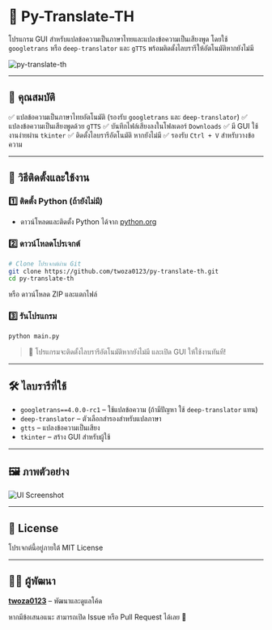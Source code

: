 # 🎤 Py-Translate-TH

โปรแกรม GUI สำหรับแปลข้อความเป็นภาษาไทยและแปลงข้อความเป็นเสียงพูด โดยใช้ `googletrans` หรือ `deep-translator` และ `gTTS` พร้อมติดตั้งไลบรารีให้อัตโนมัติหากยังไม่มี

![py-translate-th](https://github.com/twoza0123/py-translate-th/assets/93757631/4a8cc84d-d93f-445d-ae7b-74e4d6dc2ec4)

---

## 📌 คุณสมบัติ
✅ แปลข้อความเป็นภาษาไทยอัตโนมัติ (รองรับ `googletrans` และ `deep-translator`)
✅ แปลงข้อความเป็นเสียงพูดด้วย `gTTS`
✅ บันทึกไฟล์เสียงลงในโฟลเดอร์ `Downloads`
✅ มี GUI ใช้งานง่ายผ่าน `tkinter`
✅ ติดตั้งไลบรารีอัตโนมัติ หากยังไม่มี
✅ รองรับ `Ctrl + V` สำหรับวางข้อความ

---

## 🚀 วิธีติดตั้งและใช้งาน

### 1️⃣ ติดตั้ง Python (ถ้ายังไม่มี)
- ดาวน์โหลดและติดตั้ง Python ได้จาก [python.org](https://www.python.org/downloads/)

### 2️⃣ ดาวน์โหลดโปรเจกต์

```sh
# Clone โปรเจกต์ผ่าน Git
git clone https://github.com/twoza0123/py-translate-th.git
cd py-translate-th
```

หรือ ดาวน์โหลด ZIP และแตกไฟล์

### 3️⃣ รันโปรแกรม

```sh
python main.py
```

> 🔹 โปรแกรมจะติดตั้งไลบรารีอัตโนมัติหากยังไม่มี และเปิด GUI ให้ใช้งานทันที!

---

## 🛠️ ไลบรารีที่ใช้

- `googletrans==4.0.0-rc1` – ใช้แปลข้อความ (ถ้ามีปัญหา ใช้ `deep-translator` แทน)
- `deep-translator` – ตัวเลือกสำรองสำหรับแปลภาษา
- `gtts` – แปลงข้อความเป็นเสียง
- `tkinter` – สร้าง GUI สำหรับผู้ใช้

---

## 🖼️ ภาพตัวอย่าง

![UI Screenshot](https://github.com/twoza0123/py-translate-th/assets/93757631/4a8cc84d-d93f-445d-ae7b-74e4d6dc2ec4)

---

## 📜 License
โปรเจกต์นี้อยู่ภายใต้ MIT License

---

## 🧑‍💻 ผู้พัฒนา
**[twoza0123](https://github.com/twoza0123/)** – พัฒนาและดูแลโค้ด

หากมีข้อเสนอแนะ สามารถเปิด Issue หรือ Pull Request ได้เลย 🎉
